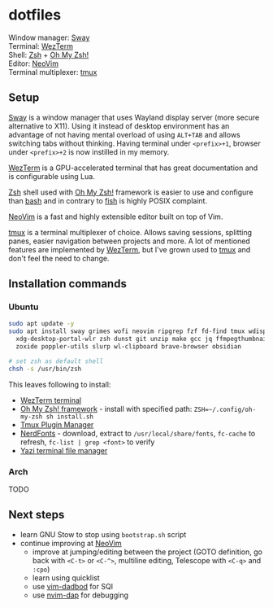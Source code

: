 # dotfiles

Window manager: [Sway](https://github.com/swaywm/sway)  
Terminal: [WezTerm](https://github.com/wez/wezterm)  
Shell: [Zsh](https://www.zsh.org/) + [Oh My Zsh!](https://ohmyz.sh/)  
Editor: [NeoVim](https://github.com/neovim/neovim)  
Terminal multiplexer: [tmux](https://github.com/tmux/tmux)

## Setup

[Sway](https://github.com/swaywm/sway) is a window manager that uses Wayland
display server (more secure alternative to X11). Using it instead of desktop
environment has an advantage of not having mental overload of using `ALT+TAB`
and allows switching tabs without thinking. Having terminal under `<prefix>+1`,
browser under `<prefix>+2` is now instilled in my memory.

[WezTerm](https://github.com/wez/wezterm) is a GPU-accelerated terminal that
has great documentation and is configurable using Lua.

[Zsh](https://www.zsh.org/) shell used with [Oh My Zsh!](https://ohmyz.sh/)
framework is easier to use and configure than
[bash](https://www.gnu.org/software/bash/) and in contrary to
[fish](https://fishshell.com/) is highly POSIX complaint.

[NeoVim](https://github.com/neovim/neovim) is a fast and highly extensible
editor built on top of Vim.

[tmux](https://github.com/tmux/tmux) is a terminal multiplexer of choice.
Allows saving sessions, splitting panes, easier navigation between projects and
more. A lot of mentioned features are implemented by
[WezTerm](https://github.com/wez/wezterm), but I've grown used to
[tmux](https://github.com/tmux/tmux) and don't feel the need to change.

## Installation commands

### Ubuntu

```bash
sudo apt update -y
sudo apt install sway grimes wofi neovim ripgrep fzf fd-find tmux wdisplays \
  xdg-desktop-portal-wlr zsh dunst git unzip make gcc jq ffmpegthumbnailer unar \
  zoxide poppler-utils slurp wl-clipboard brave-browser obsidian

# set zsh as default shell
chsh -s /usr/bin/zsh
```

This leaves following to install:

- [WezTerm terminal](https://github.com/wez/wezterm)
- [Oh My Zsh! framework](https://ohmyz.sh/) - install with specified path:
  `ZSH=~/.config/oh-my-zsh sh install.sh`
- [Tmux Plugin Manager](https://github.com/tmux-plugins/tpm)
- [NerdFonts](https://github.com/ryanoasis/nerd-fonts) - download, extract to
  `/usr/local/share/fonts`, `fc-cache` to refresh, `fc-list | grep <font>` to
  verify
- [Yazi terminal file manager](https://github.com/sxyazi/yazi)

### Arch

TODO

## Next steps

- learn GNU Stow to stop using `bootstrap.sh` script
- continue improving at [NeoVim](https://github.com/neovim/neovim)
  - improve at jumping/editing between the project (GOTO definition, go back
    with `<C-t>` or `<C-^>`, multiline editing, Telescope with `<C-q>` and
    `:cpo`)
  - learn using quicklist
  - use [vim-dadbod](https://github.com/tpope/vim-dadbod) for SQl
  - use [nvim-dap](https://github.com/mfussenegger/nvim-dap) for debugging
